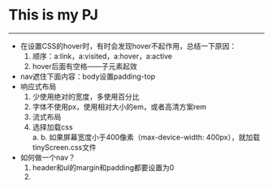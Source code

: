 # This is my PJ  

---------- 

- 在设置CSS的hover时，有时会发现hover不起作用，总结一下原因：  
    1. 顺序：a:link，a:visited，a:hover，a:active  
    2. hover后面有空格——子元素起效  
- nav遮住下面内容：body设置padding-top  
- 响应式布局  
    1. 少使用绝对的宽度，多使用百分比  
	2. 字体不使用px，使用相对大小的em，或者高清方案rem  
	3. 流式布局  
	4. 选择加载css  
		a. <link rel="stylesheet" type="text/css" media="screen and (max-device-width: 400px)" href="tinyScreen.css" />
        b. 如果屏幕宽度小于400像素（max-device-width: 400px），就加载tinyScreen.css文件 
- 如何做一个nav？
    1. header和ul的margin和padding都要设置为0  
    2. 
